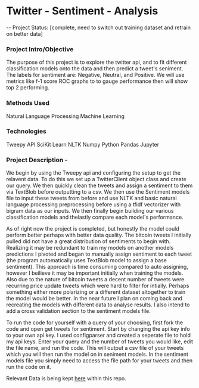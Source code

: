 

# Twitter - Sentiment - Analysis


-- Project Status: 
[complete, need to switch out training dataset and retrain on better data]


### Project Intro/Objective

The purpose of this project is to explore the twitter api, and to fit different classification models onto the data and then predict a tweet's seniment. The labels for sentiment are: Negative, Neutral, and Positive. We will use metrics like f-1 score ROC graphs to to gauge performance then will show top 2 performing. 


### Methods Used

Natural Language Processing
Machine Learning


### Technologies

Tweepy API
SciKit Learn
NLTK
Numpy
Python
Pandas
Jupyter


### Project Description - 

We begin by using the Tweepy api and configuring the setup to get the relavent data. To do this we set up a TwitterClient object class and create our query. We then quickly clean the tweets and assign a sentiment to them via TextBlob before outputting to a csv. We then use the Sentiment models file to input these tweets from before and use NLTK and basic natural language processing preprocessing before using a tfidf vectorizer with bigram data as our inputs. We then finally begin building our various classification models and thelastly compare each model's performance.

As of right now the project is completed, but honestly the model could perform better perhaps with better data quality. The bitcoin tweets I initially pulled did not have a great distribution of sentiments to begin with. Realizing it may be redundant to train my models on another models predictions I pivoted and began to manually assign sentiment to each tweet (the program automatically uses TextBlob model to assign a base sentiment). This approach is time consuming compared to auto assigning, however I beilieve it may be important initially when training the models. Also due to the nature of bitcoin tweets a decent number of tweets were recurring price update tweets which were hard to filter for intially. Perhaps something either more polarizing or a different dataset altogether to train the model would be better. In the near future I plan on coming back and recreating the models with different data to analyse results. I also intend to add a cross validation section to the sentiment models file.

To run the code for yourself with a query of your choosing, first fork the code and open get tweets for sentiment. Start by changing the api key info to your own api key. I used configparser and created a seperate file to hold my api keys. Enter your query and the number of tweets you would like, edit the file name, and run the code. This will output a csv file of your tweets which you will then run the model on in seniment models. In the sentiment models file you simply need to access the file path for your tweets and then run the code on it.




Relevant Data is being kept [here]('https://github.com/jarrod7800/Twitter-Sentiment-Analysis/tree/main/Twitter_Sentiment_Analysis/CSVs') within this repo.
